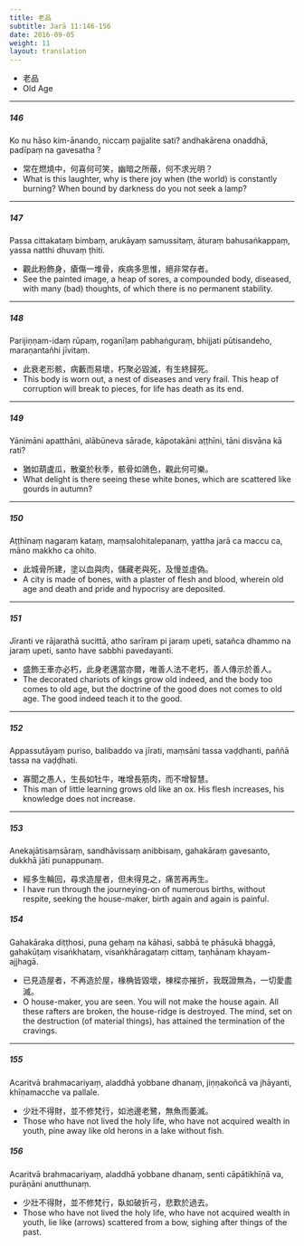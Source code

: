 ```yaml
---
title: 老品
subtitle: Jarā 11:146-156
date: 2016-09-05
weight: 11
layout: translation
---
```


- 老品
- Old Age

---

##### 146

Ko nu hāso kim-ānando, niccaṃ pajjalite sati? andhakārena onaddhā, padīpaṃ na gavesatha ?

- 常在燃燒中，何喜何可笑，幽暗之所蔽，何不求光明？
- What is this laughter, why is there joy when (the world) is constantly burning? When bound by darkness do you not seek a lamp?

---

##### 147

Passa cittakataṃ bimbaṃ, arukāyaṃ samussitaṃ, āturaṃ bahusaṅkappaṃ, yassa natthi dhuvaṃ ṭhiti.

- 觀此粉飾身，瘡傷一堆骨，疾病多思惟，絕非常存者。
- See the painted image, a heap of sores, a compounded body, diseased, with many (bad) thoughts, of which there is no permanent stability.

---

##### 148

Parijiṇṇam-idaṃ rūpaṃ, roganīḷaṃ pabhaṅguraṃ, bhijjati pūtisandeho, maraṇantañhi jīvitaṃ.

- 此衰老形骸，病藪而易壞，朽聚必毀滅，有生終歸死。
- This body is worn out, a nest of diseases and very frail. This heap of corruption will break to pieces, for life has death as its end.

---

##### 149

Yānimāni apatthāni, alābūneva sārade, kāpotakāni aṭṭhīni, tāni disvāna kā rati?

- 猶如葫盧瓜，散棄於秋季，骸骨如鴿色，觀此何可樂。
- What delight is there seeing these white bones, which are scattered like gourds in autumn?

---

##### 150

Aṭṭhīnaṃ nagaraṃ kataṃ, maṃsalohitalepanaṃ, yattha jarā ca maccu ca, māno makkho ca ohito.

- 此城骨所建，塗以血與肉，儲藏老與死，及慢並虛偽。
- A city is made of bones, with a plaster of flesh and blood, wherein old age and death and pride and hypocrisy are deposited.

---

##### 151

Jīranti ve rājarathā sucittā, atho sarīram pi jaraṃ upeti, satañca dhammo na jaraṃ upeti, santo have sabbhi pavedayanti.

- 盛飾王車亦必朽，此身老邁當亦爾，唯善人法不老朽，善人傳示於善人。
- The decorated chariots of kings grow old indeed, and the body too comes to old age, but the doctrine of the good does not comes to old age. The good indeed teach it to the good.

---

##### 152

Appassutāyaṃ puriso, balibaddo va jīrati, maṃsāni tassa vaḍḍhanti, paññā tassa na vaḍḍhati.

- 寡聞之愚人，生長如牡牛，唯增長筋肉，而不增智慧。
- This man of little learning grows old like an ox. His flesh increases, his knowledge does not increase.

---

##### 153

Anekajātisaṃsāraṃ, sandhāvissaṃ anibbisaṃ, gahakāraṃ gavesanto, dukkhā jāti punappunaṃ.

- 經多生輪回，尋求造屋者，但未得見之，痛苦再再生。
- I have run through the journeying-on of numerous births, without respite, seeking the house-maker, birth again and again is painful.

##### 154

Gahakāraka diṭṭhosi, puna gehaṃ na kāhasi, sabbā te phāsukā bhaggā, gahakūṭaṃ visaṅkhataṃ, visaṅkhāragataṃ cittaṃ, taṇhānaṃ khayam-ajjhagā.

- 已見造屋者，不再造於屋，椽桷皆毀壞，棟樑亦摧折，我既證無為，一切愛盡滅。
- O house-maker, you are seen. You will not make the house again. All these rafters are broken, the house-ridge is destroyed. The mind, set on the destruction (of material things), has attained the termination of the cravings.

---

##### 155

Acaritvā brahmacariyaṃ, aladdhā yobbane dhanaṃ, jiṇṇakoñcā va jhāyanti, khīṇamacche va pallale.

- 少壯不得財，並不修梵行，如池邊老鷺，無魚而萎滅。
- Those who have not lived the holy life, who have not acquired wealth in youth, pine away like old herons in a lake without fish.

##### 156

Acaritvā brahmacariyaṃ, aladdhā yobbane dhanaṃ, senti cāpātikhīṇā va, purāṇāni anutthunaṃ.

- 少壯不得財，並不修梵行，臥如破折弓，悲歎於過去。
- Those who have not lived the holy life, who have not acquired wealth in youth, lie like (arrows) scattered from a bow, sighing after things of the past.